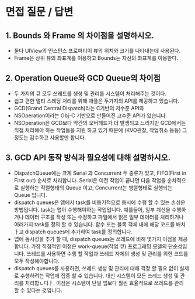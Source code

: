 # 면접 질문 / 답변

## 1. Bounds 와 Frame 의 차이점을 설명하시오.

- 둘다 UIView의 인스턴스 프로퍼티이 뷰의 위치와 크기를 나타내는데 사용된다.
- Frame은 상위 뷰의 좌표계를 이용하고 Bounds는 자신의 좌표계를 이용한다.

## 2. Operation Queue와 GCD Queue의 차이점

- 두 가지의 큐 모두 쓰레드를 생성 및 관리를 시스템이 처리해주는 것이다.
- 쉽고 편한 멀티 스레딩 처리를 위해 애플은 두가지의 API를 제공하고 있습니다.
- GCD(Grand Central Dispatch)라는 C기반의 저수준 API와
- NSOperation이라는 Obj-C 기반으로 만들어진 고수준 API가 있습니다.
- NSOperation은 GCD보다 약간의 오버헤드가 더 발생되고 느리지만 GCD에서는 직접 처리해야 하는 작업들을 지원 하고 있기 때문에 (KVO관찰, 작업취소 등등) 그정도는 감수하고 사용할만 합니다.

## 3. GCD API 동작 방식과 필요성에 대해 설명하시오.

- DispatchQueue에는 크게 Serial 과 Concurrent 두 종류가 있고, FIFO(First in First out) 순서로 처리합니다. Serial은 이전 작업이 끝나면 다음 작업을 순차적으로 실행하는 직렬형태의 Queue 이고, Concurrent는 병렬형태로 실행되는 Queue 입니다.
- dispatch queues은 앱에서 task를 비동기적으로 동시에 수행 할 수 있는 손쉬운 방법입니다. task는 앱이 수행해야하는 작업입니다. 예를들어, 일부 계산을 수행하거나 데이터 구조를 작성 또는 수정하고 파일에서 읽은 일부 데이터를 처리하거나 여러가지 task를 정의 할 수 있습니다. 함수 또는 블록 객체 내에 해당 코드를 배치ㅏ고 dispatch queues에 추가하여 task를 정의합니다.
- 앱에 동시성을 추가 할 때, dispatch queues는 쓰레드에 비해 몇가지 이점을 제공합니다. 가장 직접적인 이점은 work-queue(작업 큐) 프로그래밍 모델의 단순성입니다. 쓰레드를 사용하면 수행 할 작업과 쓰레드 자체의 생성 및 관리를 위한 코드를 모두 작성해야합니다. 
- dispatch queues를 사용하면, 쓰레드 생성 및 관리에 대해 걱정 할 필요 없이 실제로 수행하려는 작업에 집중 할 수 있습니다. 대신 시스템이 모든 쓰레드 생성 및 관리를 처리합ㄴ디ㅏ. 이점은 시스템이 단일 앱보다 훨씬 효율적으로 쓰레드를 관리 할 수 있다는 것입니다.